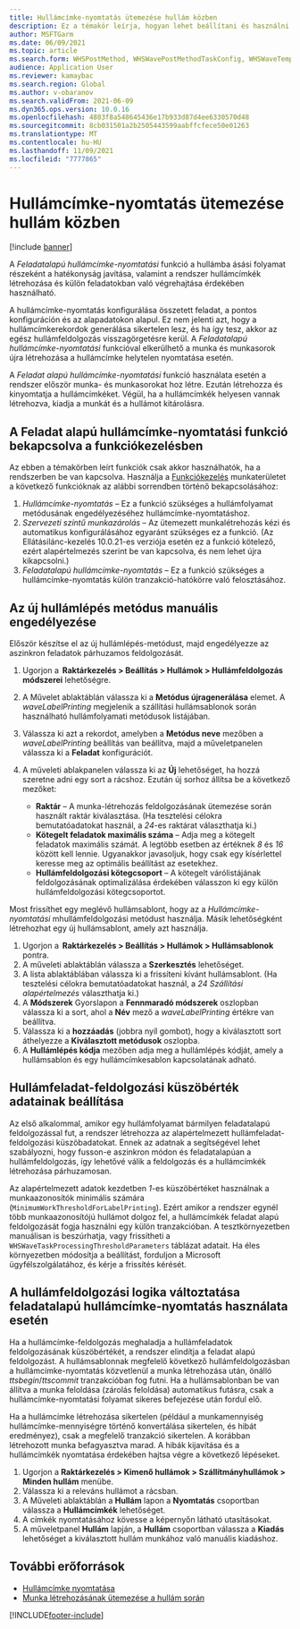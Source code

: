 ```yaml
---
title: Hullámcímke-nyomtatás ütemezése hullám közben
description: Ez a témakör leírja, hogyan lehet beállítani és használni a feladatalapú hullámcímke-nyomtatásban használható funkciókat.
author: MSFTGarm
ms.date: 06/09/2021
ms.topic: article
ms.search.form: WHSPostMethod, WHSWavePostMethodTaskConfig, WHSWaveTemplateTable, WHSParameters, WHSWaveTableListPage, WHSWorkTableListPage, WHSWorkTable, BatchJobEnhanced, WHSPlannedWorkOrder
audience: Application User
ms.reviewer: kamaybac
ms.search.region: Global
ms.author: v-obaranov
ms.search.validFrom: 2021-06-09
ms.dyn365.ops.version: 10.0.16
ms.openlocfilehash: 4883f8a548645436e17b933d87d4ee6330570d48
ms.sourcegitcommit: 8cb031501a2b2505443599aabffcfece50e01263
ms.translationtype: MT
ms.contentlocale: hu-HU
ms.lasthandoff: 11/09/2021
ms.locfileid: "7777865"
---
```

# <a name="schedule-wave-label-printing-during-wave"></a>Hullámcímke-nyomtatás ütemezése hullám közben

[!include [banner](../../includes/banner.md)]

A *Feladatalapú hullámcímke-nyomtatási* funkció a hullámba ásási folyamat részeként a hatékonyság javítása, valamint a rendszer hullámcímkék létrehozása és külön feladatokban való végrehajtása érdekében használható.

A hullámcímke-nyomtatás konfigurálása összetett feladat, a pontos konfiguráción és az alapadatokon alapul. Ez nem jelenti azt, hogy a hullámcímkerekordok generálása sikertelen lesz, és ha így tesz, akkor az egész hullámfeldolgozás visszagörgetésre kerül. A *Feladatalapú hullámcímke-nyomtatási* funkcióval elkerülhető a munka és munkasorok újra létrehozása a hullámcímke helytelen nyomtatása esetén.

A *Feladat alapú hullámcímke-nyomtatási* funkció használata esetén a rendszer először munka- és munkasorokat hoz létre. Ezután létrehozza és kinyomtatja a hullámcímkéket. Végül, ha a hullámcímkék helyesen vannak létrehozva, kiadja a munkát és a hullámot kitárolásra.

## <a name="turn-on-the-task-based-wave-label-printing-feature-in-feature-management"></a>A Feladat alapú hullámcímke-nyomtatási funkció bekapcsolva a funkciókezelésben

Az ebben a témakörben leírt funkciók csak akkor használhatók, ha a rendszerben be van kapcsolva. Használja a [Funkciókezelés](../../fin-ops-core/fin-ops/get-started/feature-management/feature-management-overview.md) munkaterületet a következő funkcióknak az alábbi sorrendben történő bekapcsolásához:

1. *Hullámcímke-nyomtatás* – Ez a funkció szükséges a hullámfolyamat metódusának engedélyezéséhez hullámcímke-nyomtatáshoz.
1. *Szervezeti szintű munkazárolás* – Az ütemezett munkalétrehozás kézi és automatikus konfigurálásához egyaránt szükséges ez a funkció. (Az Ellátásilánc-kezelés 10.0.21-es verziója esetén ez a funkció kötelező, ezért alapértelmezés szerint be van kapcsolva, és nem lehet újra kikapcsolni.)
1. *Feladatalapú hullámcímke-nyomtatás* – Ez a funkció szükséges a hullámcímke-nyomtatás külön tranzakció-hatókörre való felosztásához.

## <a name="manually-enable-the-new-wave-step-method"></a>Az új hullámlépés metódus manuális engedélyezése

Először készítse el az új hullámlépés-metódust, majd engedélyezze az aszinkron feladatok párhuzamos feldolgozását.

1. Ugorjon a  **Raktárkezelés \> Beállítás \> Hullámok \> Hullámfeldolgozás módszerei** lehetőségre.
1. A Művelet ablaktáblán válassza ki a **Metódus újragenerálása** elemet. A *waveLabelPrinting* megjelenik a szállítási hullámsablonok során használható hullámfolyamati metódusok listájában.
1. Válassza ki azt a rekordot, amelyben a **Metódus neve** mezőben a *waveLabelPrinting* beállítás van beállítva, majd a műveletpanelen válassza ki a **Feladat** konfigurációt.
1. A műveleti ablakpanelen válassza ki az **Új** lehetőséget, ha hozzá szeretne adni egy sort a rácshoz. Ezután új sorhoz állítsa be a következő mezőket:

    - **Raktár** – A munka-létrehozás feldolgozásának ütemezése során használt raktár kiválasztása. (Ha tesztelési célokra bemutatóadatokat használ, a *24*-es raktárat választhatja ki.)
    - **Kötegelt feladatok maximális száma** – Adja meg a kötegelt feladatok maximális számát. A legtöbb esetben az értéknek *8* és *16* között kell lennie. Ugyanakkor javasoljuk, hogy csak egy kísérlettel keresse meg az optimális beállítást az esetekhez.
    - **Hullámfeldolgozási kötegcsoport** – A kötegelt várólistájának feldolgozásának optimalizálása érdekében válasszon ki egy külön hullámfeldolgozási kötegcsoportot.

Most frissíthet egy meglévő hullámsablont, hogy az a *Hullámcímke-nyomtatási* mhullámfeldolgozási metódust használja. Másik lehetőségként létrehozhat egy új hullámsablont, amely azt használja.

1. Ugorjon a  **Raktárkezelés \> Beállítás \> Hullámok \> Hullámsablonok** pontra.
1. A műveleti ablaktáblán válassza a **Szerkesztés** lehetőséget.
1. A lista ablaktáblában válassza ki a frissíteni kívánt hullámsablont. (Ha tesztelési célokra bemutatóadatokat használ, a *24 Szállítási alapértelmezés* választhatja ki.)
1. A **Módszerek** Gyorslapon a **Fennmaradó módszerek** oszlopban válassza ki a sort, ahol a **Név** mező a *waveLabelPrinting* értékre van beállítva.
1. Válassza ki a **hozzáadás** (jobbra nyíl gombot), hogy a kiválasztott sort áthelyezze a **Kiválasztott metódusok** oszlopba.
1. A **Hullámlépés kódja** mezőben adja meg a hullámlépés kódját, amely a hullámsablon és egy hullámcímkesablon kapcsolatának adható.

## <a name="set-wave-task-processing-threshold-data"></a>Hullámfeladat-feldolgozási küszöbérték adatainak beállítása

Az első alkalommal, amikor egy hullámfolyamat bármilyen feladatalapú feldolgozással fut, a rendszer létrehozza az alapértelmezett hullámfeladat-feldolgozási küszöbadatokat. Ennek az adatnak a segítségével lehet szabályozni, hogy fusson-e aszinkron módon és feladatalapúan a hullámfeldolgozás, így lehetővé válik a feldolgozás és a hullámcímkék létrehozása párhuzamosan.

Az alapértelmezett adatok kezdetben *1*-es küszöbértéket használnak a munkaazonosítók minimális számára (`MinimumWorkThresholdForLabelPrinting`). Ezért amikor a rendszer egynél több munkaazonosítójú hullámot dolgoz fel, a hullámcímkék feladat alapú feldolgozását fogja használni egy külön tranzakcióban. A tesztkörnyezetben manuálisan is beszúrhatja, vagy frissítheti a `WHSWaveTaskProcessingThresholdParameters` táblázat adatait. Ha éles környezetben módosítja a beállítást, forduljon a Microsoft ügyfélszolgálatához, és kérje a frissítés kérését.

## <a name="changes-to-the-wave-processing-logic-when-task-based-wave-label-printing-is-used"></a>A hullámfeldolgozási logika változtatása feladatalapú hullámcímke-nyomtatás használata esetén

Ha a hullámcímke-feldolgozás meghaladja a hullámfeladatok feldolgozásának küszöbértékét, a rendszer elindítja a feladat alapú feldolgozást. A hullámsablonnak megfelelő következő hullámfeldolgozásban a hullámcímke-nyomtatás közvetlenül a munka létrehozása után, önálló *ttsbegin*/*ttscommit* tranzakcióban fog futni. Ha a hullámsablonban be van állítva a munka feloldása (zárolás feloldása) automatikus futásra, csak a hullámcímke-nyomtatási folyamat sikeres befejezése után fordul elő.

Ha a hullámcímke létrehozása sikertelen (például a munkamennyiség hullámcímke-mennyiségre történő konvertálása sikertelen, és hibát eredményez), csak a megfelelő tranzakció sikertelen. A korábban létrehozott munka befagyasztva marad. A hibák kijavítása és a hullámcímkék nyomtatása érdekében hajtsa végre a következő lépéseket.

1. Ugorjon a **Raktárkezelés \> Kimenő hullámok \> Szállítmányhullámok \> Minden hullám** menübe.
1. Válassza ki a releváns hullámot a rácsban.
1. A Műveleti ablaktáblán a **Hullám** lapon a **Nyomtatás** csoportban válassza a **Hullámcímkék** lehetőséget.
1. A címkék nyomtatásához kövesse a képernyőn látható utasításokat.
1. A műveletpanel **Hullám** lapján, a **Hullám** csoportban válassza a **Kiadás** lehetőséget a kiválasztott hullám munkához való manuális kiadáshoz.

## <a name="additional-resources"></a>További erőforrások

- [Hullámcímke nyomtatása](configure-wave-label-printing.md)
- [Munka létrehozásának ütemezése a hullám során](configure-wave-schedule-work-creation.md)

[!INCLUDE[footer-include](../../includes/footer-banner.md)]
